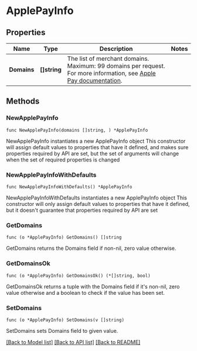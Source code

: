 # ApplePayInfo

## Properties

Name | Type | Description | Notes
------------ | ------------- | ------------- | -------------
**Domains** | **[]string** | The list of merchant domains. Maximum: 99 domains per request.  For more information, see [Apple Pay documentation](https://docs.adyen.com/payment-methods/apple-pay/web-drop-in?tab&#x3D;adyen-certificate-live_1#going-live). | 

## Methods

### NewApplePayInfo

`func NewApplePayInfo(domains []string, ) *ApplePayInfo`

NewApplePayInfo instantiates a new ApplePayInfo object
This constructor will assign default values to properties that have it defined,
and makes sure properties required by API are set, but the set of arguments
will change when the set of required properties is changed

### NewApplePayInfoWithDefaults

`func NewApplePayInfoWithDefaults() *ApplePayInfo`

NewApplePayInfoWithDefaults instantiates a new ApplePayInfo object
This constructor will only assign default values to properties that have it defined,
but it doesn't guarantee that properties required by API are set

### GetDomains

`func (o *ApplePayInfo) GetDomains() []string`

GetDomains returns the Domains field if non-nil, zero value otherwise.

### GetDomainsOk

`func (o *ApplePayInfo) GetDomainsOk() (*[]string, bool)`

GetDomainsOk returns a tuple with the Domains field if it's non-nil, zero value otherwise
and a boolean to check if the value has been set.

### SetDomains

`func (o *ApplePayInfo) SetDomains(v []string)`

SetDomains sets Domains field to given value.



[[Back to Model list]](../README.md#documentation-for-models) [[Back to API list]](../README.md#documentation-for-api-endpoints) [[Back to README]](../README.md)


